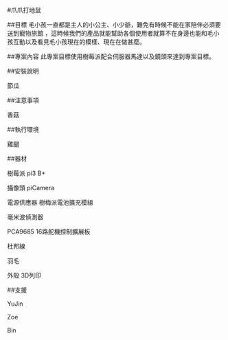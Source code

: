 #爪爪打地鼠

##目標
毛小孩一直都是主人的小公主、小少爺，難免有時候不能在家陪伴必須要送到寵物旅館
，這時候我們的產品就能幫助各個使用者就算不在身邊也能和毛小孩互動以及看見毛小孩現在的模樣、現在在做甚麼。

##專案內容
此專案目標使用樹莓派配合伺服器馬達以及鏡頭來達到專案目標。

##安裝說明

節瓜

##注意事項

香菇

##執行環境

雞腿

##器材

樹莓派 pi3 B+

攝像頭 piCamera

電源供應器 樹梅派電池擴充模組

毫米波偵測器

PCA9685 16路舵機控制擴展板

杜邦線


羽毛

外殼 3D列印

##支援

YuJin

Zoe

Bin
